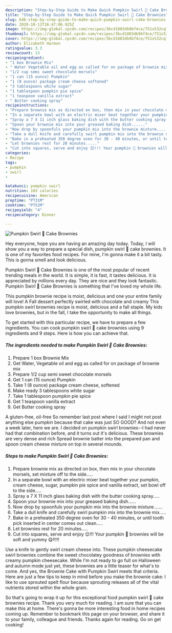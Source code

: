 ```yaml
---
description: "Step-by-Step Guide to Make Quick Pumpkin Swirl 🎃 Cake Brownies"
title: "Step-by-Step Guide to Make Quick Pumpkin Swirl 🎃 Cake Brownies"
slug: 646-step-by-step-guide-to-make-quick-pumpkin-swirl-cake-brownies
date: 2020-10-11T16:47:06.925Z
image: https://img-global.cpcdn.com/recipes/3bcd1803db9bf4ce/751x532cq70/pumpkin-swirl-🎃-cake-brownies-recipe-main-photo.jpg
thumbnail: https://img-global.cpcdn.com/recipes/3bcd1803db9bf4ce/751x532cq70/pumpkin-swirl-🎃-cake-brownies-recipe-main-photo.jpg
cover: https://img-global.cpcdn.com/recipes/3bcd1803db9bf4ce/751x532cq70/pumpkin-swirl-🎃-cake-brownies-recipe-main-photo.jpg
author: Elizabeth Harmon
ratingvalue: 3.3
reviewcount: 13
recipeingredient:
- "1 box Brownie Mix"
- " Water Vegetable oil and egg as called for on package of brownie mix"
- "1/2 cup semi sweet chocolate morsels"
- "1 can (15 ounce) Pumpkin"
- "1 (8 ounce) package cream cheese softened"
- "3 tablespoons white sugar"
- "1 tablespoon pumpkin pie spice"
- "1 teaspoon vanilla extract"
- " Butter cooking spray"
recipeinstructions:
- "Prepare brownie mix as directed on box, then mix in your chocolate morsels, set mixture off to the side....."
- "In a separate bowl with an electric mixer beat together your pumpkin, cream cheese, sugar, pumpkin pie spice and vanilla extract, set bowl off to the side....."
- "Spray a 7 X 11 inch glass baking dish with the butter cooking spray....."
- "Spoon your brownie mix into your greased baking dish......"
- "Now drop by spoonfuls your pumpkin mix into the brownie mixture......."
- "Take a dull knife and carefully swirl pumpkin mix into the brownie mix....."
- "Bake in a preheated 350 degree oven for 30 - 40 minutes, or until tooth pick inserted in center comes out clean....."
- "Let brownies rest for 20 minutes....."
- "Cut into squares, serve and enjoy 😉!!! Your pumpkin 🎃 brownies will be soft and yummy 😋!!!!!"
categories:
- Recipe
tags:
- pumpkin
- swirl
- 

katakunci: pumpkin swirl  
nutrition: 103 calories
recipecuisine: American
preptime: "PT31M"
cooktime: "PT52M"
recipeyield: "4"
recipecategory: Dinner

---
```



![Pumpkin Swirl 🎃 Cake Brownies](https://img-global.cpcdn.com/recipes/3bcd1803db9bf4ce/751x532cq70/pumpkin-swirl-🎃-cake-brownies-recipe-main-photo.jpg)

Hey everyone, hope you are having an amazing day today. Today, I will show you a way to prepare a special dish, pumpkin swirl 🎃 cake brownies. It is one of my favorites food recipes. For mine, I'm gonna make it a bit tasty. This is gonna smell and look delicious.

Pumpkin Swirl 🎃 Cake Brownies is one of the most popular of recent trending meals in the world. It is simple, it is fast, it tastes delicious. It is appreciated by millions every day. They are nice and they look fantastic. Pumpkin Swirl 🎃 Cake Brownies is something that I've loved my whole life.

This pumpkin brownie recipe is moist, delicious and one your entire family will love! A Fall dessert perfectly swirled with chocolate and creamy This pumpkin swirl brownies recipe is moist, delicious and a fall staple. My kids love brownies, but in the fall, I take the opportunity to make all things.


To get started with this particular recipe, we have to prepare a few ingredients. You can cook pumpkin swirl 🎃 cake brownies using 9 ingredients and 9 steps. Here is how you can achieve that.

<!--inarticleads1-->

##### The ingredients needed to make Pumpkin Swirl 🎃 Cake Brownies:

1. Prepare 1 box Brownie Mix
1. Get  Water, Vegetable oil and egg as called for on package of brownie mix
1. Prepare 1/2 cup semi sweet chocolate morsels
1. Get 1 can (15 ounce) Pumpkin
1. Take 1 (8 ounce) package cream cheese, softened
1. Make ready 3 tablespoons white sugar
1. Take 1 tablespoon pumpkin pie spice
1. Get 1 teaspoon vanilla extract
1. Get  Butter cooking spray


A gluten-free, oil-free So remember last post where I said I might not post anything else pumpkin because that cake was just SO GOOD? And not even a week later, here we are. I decided on pumpkin swirl brownies--I had never had that combination before, and it turns out it&#39;s delicious. These brownies are very dense and rich Spread brownie batter into the prepared pan and spoon cream cheese mixture on top in several mounds. 

<!--inarticleads2-->

##### Steps to make Pumpkin Swirl 🎃 Cake Brownies:

1. Prepare brownie mix as directed on box, then mix in your chocolate morsels, set mixture off to the side.....
1. In a separate bowl with an electric mixer beat together your pumpkin, cream cheese, sugar, pumpkin pie spice and vanilla extract, set bowl off to the side.....
1. Spray a 7 X 11 inch glass baking dish with the butter cooking spray.....
1. Spoon your brownie mix into your greased baking dish......
1. Now drop by spoonfuls your pumpkin mix into the brownie mixture.......
1. Take a dull knife and carefully swirl pumpkin mix into the brownie mix.....
1. Bake in a preheated 350 degree oven for 30 - 40 minutes, or until tooth pick inserted in center comes out clean.....
1. Let brownies rest for 20 minutes.....
1. Cut into squares, serve and enjoy 😉!!! Your pumpkin 🎃 brownies will be soft and yummy 😋!!!!!


Use a knife to gently swirl cream cheese into. These pumpkin cheesecake swirl brownies combine the sweet chocolatey goodness of brownies with creamy pumpkin cheesecake. While I&#39;m not ready to go full on Halloween and autumn mode just yet, these brownies are a little teaser for what&#39;s to come. And yes, the Brownie Cake with Pumpkin Swirl meets that criteria. Here are just a few tips to keep in mind before you make the brownie cake: I like to use sprouted spelt flour because sprouting releases all of the vital nutrients stored within the whole grain. 

So that's going to wrap it up for this exceptional food pumpkin swirl 🎃 cake brownies recipe. Thank you very much for reading. I am sure that you can make this at home. There's gonna be more interesting food in home recipes coming up. Remember to bookmark this page on your browser, and share it to your family, colleague and friends. Thanks again for reading. Go on get cooking!
